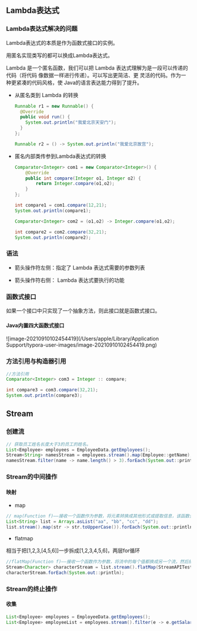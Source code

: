 ## Lambda表达式

### Lambda表达式解决的问题

Lambda表达式的本质是作为函数式接口的实例。

用匿名实现类写的都可以换成Lambda表达式。

 Lambda 是一个匿名函数，我们可以把 Lambda 表达式理解为是一段可以传递的代码（将代码 像数据一样进行传递）。可以写出更简洁、更 灵活的代码。作为一种更紧凑的代码风格，使 Java的语言表达能力得到了提升。

- 从匿名类到 Lambda 的转换

  ```java
  Runnable r1 = new Runnable() {
    @Override
    public void run() {
      System.out.println("我爱北京天安门");
    }
  };
  ```

  ```java
  Runnable r2 = () -> System.out.println("我爱北京故宫");
  ```

- 匿名内部类传参到Lambda表达式的转换

  ```java
  Comparator<Integer> com1 = new Comparator<Integer>() {
      @Override
      public int compare(Integer o1, Integer o2) {
          return Integer.compare(o1,o2);
      }
  };
  
  int compare1 = com1.compare(12,21);
  System.out.println(compare1);
  ```

  ```java
  Comparator<Integer> com2 = (o1,o2) -> Integer.compare(o1,o2);
  
  int compare2 = com2.compare(32,21);
  System.out.println(compare2);
  ```

  





### 语法

- 箭头操作符左侧：指定了 Lambda 表达式需要的参数列表

- 箭头操作符右侧： Lambda 表达式要执行的功能



### 函数式接口

如果一个接口中只实现了一个抽象方法，则此接口就是函数式接口。

#### Java内置四大函数式接口

![image-20210910102454419](/Users/apple/Library/Application Support/typora-user-images/image-20210910102454419.png)

### 方法引用与构造器引用

```java
//方法引用
Comparator<Integer> com3 = Integer :: compare;

int compare3 = com3.compare(32,21);
System.out.println(compare3);
```

## Stream

### 创建流

```java
// 获取员工姓名长度大于3的员工的姓名。
List<Employee> employees = EmployeeData.getEmployees();
Stream<String> namesStream = employees.stream().map(Employee::getName);
namesStream.filter(name -> name.length() > 3).forEach(System.out::println);
```

### Stream的中间操作

#### 映射

- map

```java
// map(Function f)——接收一个函数作为参数，将元素转换成其他形式或提取信息，该函数会被应用到每个元素上，并将其映射成一个新的元素。
List<String> list = Arrays.asList("aa", "bb", "cc", "dd");
list.stream().map(str -> str.toUpperCase()).forEach(System.out::println);
```

- flatmap

相当于把[1,2,3,[4,5,6]]一步拆成[1,2,3,4,5,6]，两层for循环

```java
//flatMap(Function f)——接收一个函数作为参数，将流中的每个值都换成另一个流，然后把所有流连接成一个流。
Stream<Character> characterStream = list.stream().flatMap(StreamAPITest1::fromStringToStream);
characterStream.forEach(System.out::println);
```

### Stream的终止操作

#### 收集

```java
List<Employee> employees = EmployeeData.getEmployees();
List<Employee> employeeList = employees.stream().filter(e -> e.getSalary() > 6000).collect(Collectors.toList());
```



